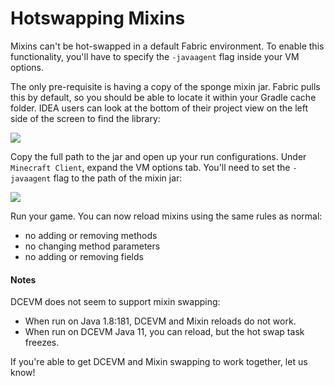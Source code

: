 # Hotswapping Mixins

Mixins can't be hot-swapped in a default Fabric environment. To enable
this functionality, you'll have to specify the `-javaagent` flag inside
your VM options.

The only pre-requisite is having a copy of the sponge mixin jar. Fabric
pulls this by default, so you should be able to locate it within your
Gradle cache folder. IDEA users can look at the bottom of their project
view on the left side of the screen to find the library:

![](https://i.imgur.com/fUrhss5.png)

Copy the full path to the jar and open up your run configurations. Under
`Minecraft Client`, expand the VM options tab. You'll need to set the
`-javaagent` flag to the path of the mixin jar:

![](https://i.imgur.com/SuW9MlV.png)

Run your game. You can now reload mixins using the same rules as normal:

- no adding or removing methods
- no changing method parameters
- no adding or removing fields

#### Notes

DCEVM does not seem to support mixin swapping:

- When run on Java 1.8:181, DCEVM and Mixin reloads do not work.
- When run on DCEVM Java 11, you can reload, but the hot swap task
  freezes.

If you're able to get DCEVM and Mixin swapping to work together, let us
know!
